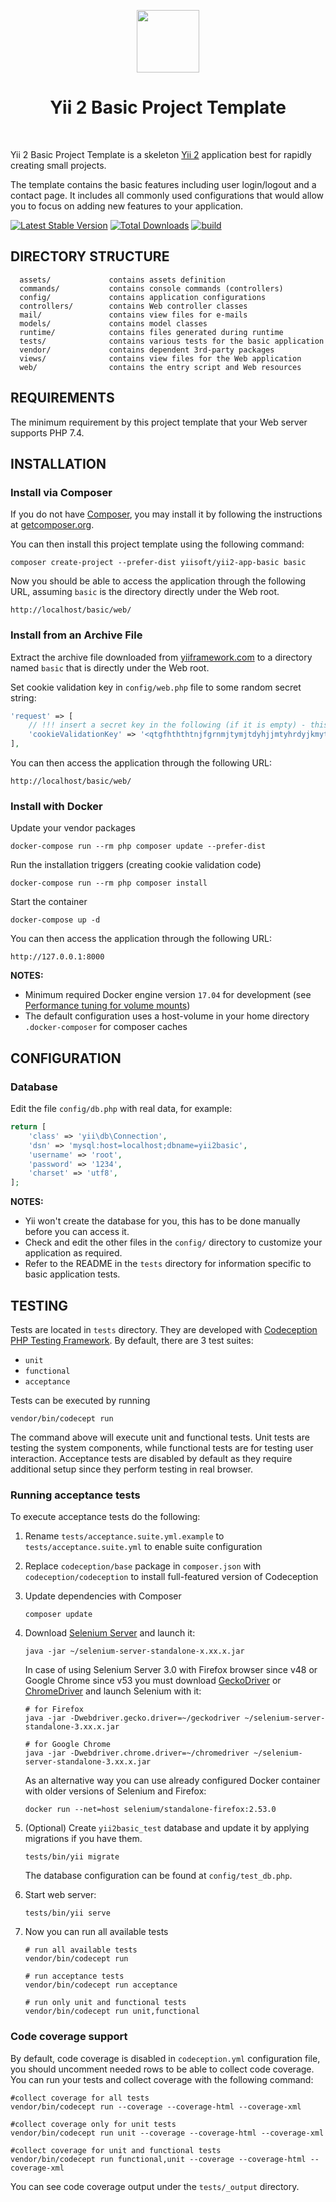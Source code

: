 <p align="center">
    <a href="https://github.com/yiisoft" target="_blank">
        <img src="https://avatars0.githubusercontent.com/u/993323" height="100px">
    </a>
    <h1 align="center">Yii 2 Basic Project Template</h1>
    <br>
</p>

Yii 2 Basic Project Template is a skeleton [Yii 2](https://www.yiiframework.com/) application best for
rapidly creating small projects.

The template contains the basic features including user login/logout and a contact page.
It includes all commonly used configurations that would allow you to focus on adding new
features to your application.

[![Latest Stable Version](https://img.shields.io/packagist/v/yiisoft/yii2-app-basic.svg)](https://packagist.org/packages/yiisoft/yii2-app-basic)
[![Total Downloads](https://img.shields.io/packagist/dt/yiisoft/yii2-app-basic.svg)](https://packagist.org/packages/yiisoft/yii2-app-basic)
[![build](https://github.com/yiisoft/yii2-app-basic/workflows/build/badge.svg)](https://github.com/yiisoft/yii2-app-basic/actions?query=workflow%3Abuild)

DIRECTORY STRUCTURE
-------------------

      assets/             contains assets definition
      commands/           contains console commands (controllers)
      config/             contains application configurations
      controllers/        contains Web controller classes
      mail/               contains view files for e-mails
      models/             contains model classes
      runtime/            contains files generated during runtime
      tests/              contains various tests for the basic application
      vendor/             contains dependent 3rd-party packages
      views/              contains view files for the Web application
      web/                contains the entry script and Web resources



REQUIREMENTS
------------

The minimum requirement by this project template that your Web server supports PHP 7.4.


INSTALLATION
------------

### Install via Composer

If you do not have [Composer](https://getcomposer.org/), you may install it by following the instructions
at [getcomposer.org](https://getcomposer.org/doc/00-intro.md#installation-nix).

You can then install this project template using the following command:

~~~
composer create-project --prefer-dist yiisoft/yii2-app-basic basic
~~~

Now you should be able to access the application through the following URL, assuming `basic` is the directory
directly under the Web root.

~~~
http://localhost/basic/web/
~~~

### Install from an Archive File

Extract the archive file downloaded from [yiiframework.com](https://www.yiiframework.com/download/) to
a directory named `basic` that is directly under the Web root.

Set cookie validation key in `config/web.php` file to some random secret string:

```php
'request' => [
    // !!! insert a secret key in the following (if it is empty) - this is required by cookie validation
    'cookieValidationKey' => '<qtgfhththtnjfgrnmjtymjtdyhjjmtyhrdyjkmythmkthuk>',
],
```

You can then access the application through the following URL:

~~~
http://localhost/basic/web/
~~~


### Install with Docker

Update your vendor packages

    docker-compose run --rm php composer update --prefer-dist
    
Run the installation triggers (creating cookie validation code)

    docker-compose run --rm php composer install    
    
Start the container

    docker-compose up -d
    
You can then access the application through the following URL:

    http://127.0.0.1:8000

**NOTES:** 
- Minimum required Docker engine version `17.04` for development (see [Performance tuning for volume mounts](https://docs.docker.com/docker-for-mac/osxfs-caching/))
- The default configuration uses a host-volume in your home directory `.docker-composer` for composer caches


CONFIGURATION
-------------

### Database

Edit the file `config/db.php` with real data, for example:

```php
return [
    'class' => 'yii\db\Connection',
    'dsn' => 'mysql:host=localhost;dbname=yii2basic',
    'username' => 'root',
    'password' => '1234',
    'charset' => 'utf8',
];
```

**NOTES:**
- Yii won't create the database for you, this has to be done manually before you can access it.
- Check and edit the other files in the `config/` directory to customize your application as required.
- Refer to the README in the `tests` directory for information specific to basic application tests.


TESTING
-------

Tests are located in `tests` directory. They are developed with [Codeception PHP Testing Framework](https://codeception.com/).
By default, there are 3 test suites:

- `unit`
- `functional`
- `acceptance`

Tests can be executed by running

```
vendor/bin/codecept run
```

The command above will execute unit and functional tests. Unit tests are testing the system components, while functional
tests are for testing user interaction. Acceptance tests are disabled by default as they require additional setup since
they perform testing in real browser. 


### Running  acceptance tests

To execute acceptance tests do the following:  

1. Rename `tests/acceptance.suite.yml.example` to `tests/acceptance.suite.yml` to enable suite configuration

2. Replace `codeception/base` package in `composer.json` with `codeception/codeception` to install full-featured
   version of Codeception

3. Update dependencies with Composer 

    ```
    composer update  
    ```

4. Download [Selenium Server](https://www.seleniumhq.org/download/) and launch it:

    ```
    java -jar ~/selenium-server-standalone-x.xx.x.jar
    ```

    In case of using Selenium Server 3.0 with Firefox browser since v48 or Google Chrome since v53 you must download [GeckoDriver](https://github.com/mozilla/geckodriver/releases) or [ChromeDriver](https://sites.google.com/a/chromium.org/chromedriver/downloads) and launch Selenium with it:

    ```
    # for Firefox
    java -jar -Dwebdriver.gecko.driver=~/geckodriver ~/selenium-server-standalone-3.xx.x.jar
    
    # for Google Chrome
    java -jar -Dwebdriver.chrome.driver=~/chromedriver ~/selenium-server-standalone-3.xx.x.jar
    ``` 
    
    As an alternative way you can use already configured Docker container with older versions of Selenium and Firefox:
    
    ```
    docker run --net=host selenium/standalone-firefox:2.53.0
    ```

5. (Optional) Create `yii2basic_test` database and update it by applying migrations if you have them.

   ```
   tests/bin/yii migrate
   ```

   The database configuration can be found at `config/test_db.php`.


6. Start web server:

    ```
    tests/bin/yii serve
    ```

7. Now you can run all available tests

   ```
   # run all available tests
   vendor/bin/codecept run

   # run acceptance tests
   vendor/bin/codecept run acceptance

   # run only unit and functional tests
   vendor/bin/codecept run unit,functional
   ```

### Code coverage support

By default, code coverage is disabled in `codeception.yml` configuration file, you should uncomment needed rows to be able
to collect code coverage. You can run your tests and collect coverage with the following command:

```
#collect coverage for all tests
vendor/bin/codecept run --coverage --coverage-html --coverage-xml

#collect coverage only for unit tests
vendor/bin/codecept run unit --coverage --coverage-html --coverage-xml

#collect coverage for unit and functional tests
vendor/bin/codecept run functional,unit --coverage --coverage-html --coverage-xml
```

You can see code coverage output under the `tests/_output` directory.
